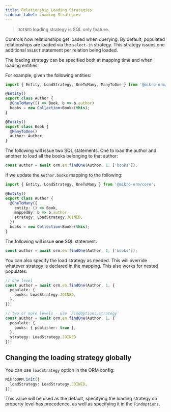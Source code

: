 ```yaml
---
title: Relationship Loading Strategies
sidebar_label: Loading Strategies
---
```


> `JOINED` loading strategy is SQL only feature.

Controls how relationships get loaded when querying. By default, populated relationships are loaded via the `select-in` strategy. This strategy issues one additional `SELECT` statement per relation being loaded.

The loading strategy can be specified both at mapping time and when loading entities.

For example, given the following entities:

```typescript
import { Entity, LoadStrategy, OneToMany, ManyToOne } from '@mikro-orm/core';

@Entity()
export class Author {
  @OneToMany(() => Book, b => b.author)
  books = new Collection<Book>(this);
}

@Entity()
export class Book {
  @ManyToOne()
  author: Author;
}
```

The following will issue two SQL statements. One to load the author and another to load all the books belonging to that author:

```typescript
const author = await orm.em.findOne(Author, 1, ['books']);
```

If we update the `Author.books` mapping to the following:

```typescript
import { Entity, LoadStrategy, OneToMany } from '@mikro-orm/core';

@Entity()
export class Author {
  @OneToMany({
    entity: () => Book,
    mappedBy: b => b.author,
    strategy: LoadStrategy.JOINED,
  })
  books = new Collection<Book>(this);
}
```

The following will issue **one** SQL statement:

```typescript
const author = await orm.em.findOne(Author, 1, ['books']);
```

You can also specify the load strategy as needed. This will override whatever strategy is declared in the mapping. This also works for nested populates:

```typescript
// one level
const author = await orm.em.findOne(Author, 1, {
  populate: {
    books: LoadStrategy.JOINED,
  },
});

// two or more levels - use `FindOptions.strategy`
const author = await orm.em.findOne(Author, 1, {
  populate: {
    books: { publisher: true },
  },
  strategy: LoadStrategy.JOINED
});
```

## Changing the loading strategy globally

You can use `loadStrategy` option in the ORM config:

```ts
MikroORM.init({
  loadStrategy: LoadStrategy.JOINED,
});
```

This value will be used as the default, specifying the loading strategy on property level has precedence, as well as specifying it in the `FindOptions`.
